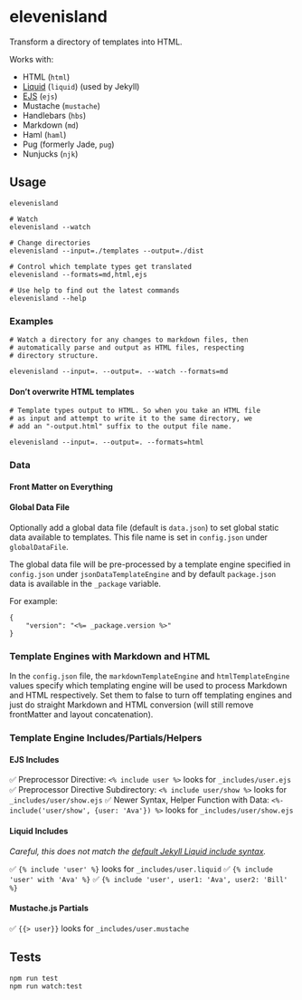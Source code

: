 # elevenisland

Transform a directory of templates into HTML.

Works with:

* HTML (`html`)
* [Liquid](https://www.npmjs.com/package/liquidjs) (`liquid`) (used by Jekyll)
* [EJS](https://www.npmjs.com/package/ejs) (`ejs`)
* Mustache (`mustache`)
* Handlebars (`hbs`)
* Markdown (`md`)
* Haml (`haml`)
* Pug (formerly Jade, `pug`)
* Nunjucks (`njk`)

## Usage

```
elevenisland

# Watch
elevenisland --watch

# Change directories
elevenisland --input=./templates --output=./dist

# Control which template types get translated
elevenisland --formats=md,html,ejs

# Use help to find out the latest commands
elevenisland --help
```

### Examples

```
# Watch a directory for any changes to markdown files, then
# automatically parse and output as HTML files, respecting
# directory structure.

elevenisland --input=. --output=. --watch --formats=md
```

#### Don’t overwrite HTML templates

```
# Template types output to HTML. So when you take an HTML file
# as input and attempt to write it to the same directory, we
# add an "-output.html" suffix to the output file name.

elevenisland --input=. --output=. --formats=html
```

### Data

#### Front Matter on Everything

#### Global Data File

Optionally add a global data file (default is `data.json`) to set global static data available to templates. This file name is set in `config.json` under `globalDataFile`.

The global data file will be pre-processed by a template engine specified in `config.json` under `jsonDataTemplateEngine` and by default `package.json` data is available in the `_package` variable.

For example:

```
{
	"version": "<%= _package.version %>"
}
```

### Template Engines with Markdown and HTML

In the `config.json` file, the `markdownTemplateEngine` and `htmlTemplateEngine` values specify which templating engine will be used to process Markdown and HTML respectively. Set them to false to turn off templating engines and just do straight Markdown and HTML conversion (will still remove frontMatter and layout concatenation).

### Template Engine Includes/Partials/Helpers

#### EJS Includes

✅ Preprocessor Directive: `<% include user %>` looks for `_includes/user.ejs`
✅ Preprocessor Directive Subdirectory: `<% include user/show %>` looks for `_includes/user/show.ejs`
✅ Newer Syntax, Helper Function with Data: `<%- include('user/show', {user: 'Ava'}) %>` looks for `_includes/user/show.ejs`

#### Liquid Includes

_Careful, this does not match the [default Jekyll Liquid include syntax](https://jekyllrb.com/docs/includes/)._

✅ `{% include 'user' %}` looks for `_includes/user.liquid`
✅ `{% include 'user' with 'Ava' %}`
✅ `{% include 'user', user1: 'Ava', user2: 'Bill' %}`

#### Mustache.js Partials

✅ `{{> user}}` looks for `_includes/user.mustache`

## Tests

```
npm run test
npm run watch:test
```